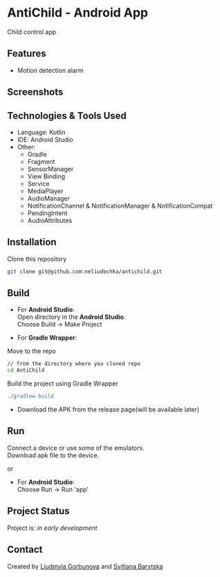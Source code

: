 # AntiChild - Android App

Child control app

## Features
- Motion detection alarm

## Screenshots

## Technologies & Tools Used
- Language: Kotlin
- IDE: Android Studio
- Other:
  - Gradle
  - Fragment
  - SensorManager
  - View Binding
  - Service
  - MediaPlayer
  - AudioManager
  - NotificationChannel & NotificationManager & NotificationCompat
  - PendingIntent
  - AudioAttributes

## Installation

Clone this repository
```bash
git clone git@github.com:neliudochka/antichild.git
```

## Build

- For **Android Studio**:  
  Open directory in the **Android Studio**.  
  Choose Build -> Make Project

- For **Gradle Wrapper**:

Move to the repo
```bash
// from the directory where you cloned repo  
cd AntiChild  
```

Build the project using Gradle Wrapper
 ```gradle
./gradlew build
``` 

- Download the APK from the release page(will be available later)

## Run
Connect a device or use some of the emulators.  
Download apk file to the device.

or

- For **Android Studio**:  
  Choose Run -> Run 'app'


## Project Status
Project is: _in early development_

## Contact
Created by [Liudmyla Gorbunova](https://github.com/neliudochka) and [Svitlana Barytska](https://github.com/svitbar)